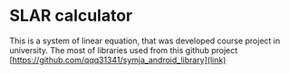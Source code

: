 # SLAR calculator

This is a system of linear equation, that was developed course project in university. The most of libraries used from this github project [https://github.com/qqq31341/symja_android_library](link)
